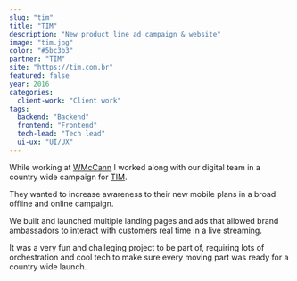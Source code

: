 ```yaml
---
slug: "tim"
title: "TIM"
description: "New product line ad campaign & website"
image: "tim.jpg"
color: "#5bc3b3"
partner: "TIM"
site: "https://tim.com.br"
featured: false
year: 2016
categories:
  client-work: "Client work"
tags:
  backend: "Backend"
  frontend: "Frontend"
  tech-lead: "Tech lead"
  ui-ux: "UI/UX"
---
```

While working at [WMcCann](https://wmccann.com) I worked along with our digital team in a country wide campaign for [TIM](https://tim.com.br).

They wanted to increase awareness to their new mobile plans in a broad offline and online campaign.

We built and launched multiple landing pages and ads that allowed brand ambassadors to interact with customers real time in a live streaming.

It was a very fun and challeging project to be part of, requiring lots of orchestration and cool tech to make sure every moving part was ready for a country wide launch.

<v-image
  size="desktop"
  image="/projects/tim/tim-1.jpg" />

